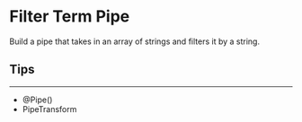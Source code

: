 # Filter Term Pipe

Build a pipe that takes in an array of strings and filters it by a string.

## Tips

---

- @Pipe()
- PipeTransform
